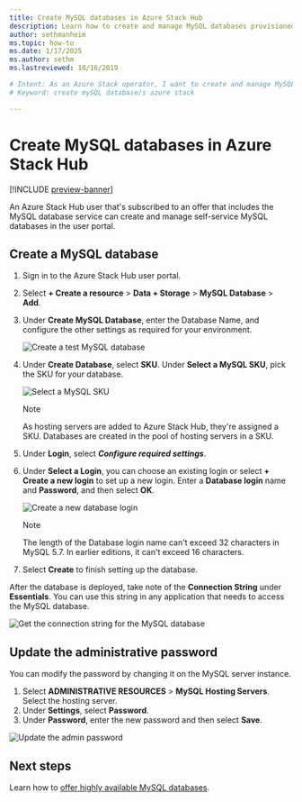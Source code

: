 ```yaml
---
title: Create MySQL databases in Azure Stack Hub 
description: Learn how to create and manage MySQL databases provisioned using the MySQL Adapter Resource Provider in Azure Stack Hub.
author: sethmanheim
ms.topic: how-to
ms.date: 1/17/2025
ms.author: sethm
ms.lastreviewed: 10/16/2019

# Intent: As an Azure Stack operator, I want to create and manage MySQL databases using the MySQL Adapter Resource Provider.
# Keyword: create mySQL database/s azure stack

---
```


# Create MySQL databases in Azure Stack Hub

[!INCLUDE [preview-banner](../includes/sql-mysql-rp-limit-access.md)]

An Azure Stack Hub user that's subscribed to an offer that includes the MySQL database service can create and manage self-service MySQL databases in the user portal.

## Create a MySQL database

1. Sign in to the Azure Stack Hub user portal.
1. Select **+ Create a resource** > **Data + Storage** > **MySQL Database** > **Add**.
1. Under **Create MySQL Database**, enter the Database Name, and configure the other settings as required for your environment.

   ![Create a test MySQL database](./media/azure-stack-mysql-rp-deploy/mysql-create-db-a.png)

1. Under **Create Database**, select **SKU**. Under **Select a MySQL SKU**, pick the SKU for your database.

   ![Select a MySQL SKU](./media/azure-stack-mysql-rp-deploy/mysql-select-sku.png)

   > [!NOTE]
   > As hosting servers are added to Azure Stack Hub, they're assigned a SKU. Databases are created in the pool of hosting servers in a SKU.

1. Under **Login**, select ***Configure required settings***.
1. Under **Select a Login**, you can choose an existing login or select **+ Create a new login** to set up a new login.  Enter a **Database login** name and **Password**, and then select **OK**.

   ![Create a new database login](./media/azure-stack-mysql-rp-deploy/create-new-login.png)

   > [!NOTE]
   > The length of the Database login name can't exceed 32 characters in MySQL 5.7. In earlier editions, it can't exceed 16 characters.

1. Select **Create** to finish setting up the database.

After the database is deployed, take note of the **Connection String** under **Essentials**. You can use this string in any application that needs to access the MySQL database.

![Get the connection string for the MySQL database](./media/azure-stack-mysql-rp-deploy/mysql-db-created-a.png)

## Update the administrative password

You can modify the password by changing it on the MySQL server instance.

1. Select **ADMINISTRATIVE RESOURCES** > **MySQL Hosting Servers**. Select the hosting server.
1. Under **Settings**, select **Password**.
1. Under **Password**, enter the new password and then select **Save**.

![Update the admin password](./media/azure-stack-mysql-rp-deploy/mysql-update-password.png)

## Next steps

Learn how to [offer highly available MySQL databases](azure-stack-tutorial-mysql.md).
